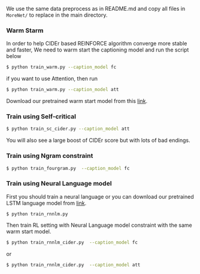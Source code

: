 We use the same data preprocess as in README.md and copy all files in `MoreNet/` to replace in the main directory.
### Warm Starm
In order to help CIDEr based REINFORCE algorithm converge more stable and faster, We need to warm start the captioning model and run the script below 

```bash
$ python train_warm.py --caption_model fc 
```
if you want to use Attention, then run 
```bash
$ python train_warm.py --caption_model att 
```
Download our pretrained warm start model from this [link](https://drive.google.com/open?id=1fj_Dgy9Gmxc9t6phzWKaH6DUZZXB-a6T). 

### Train using Self-critical 
```bash
$ python train_sc_cider.py --caption_model att 
```
You will also see a large boost of CIDEr score but with lots of bad endings.

### Train using Ngram constraint
```bash
$ python train_fourgram.py  --caption_model fc 
```

### Train using Neural Language model

First you should train a neural language or you can download our pretrained LSTM language model from [link](https://drive.google.com/open?id=1fj_Dgy9Gmxc9t6phzWKaH6DUZZXB-a6T).
```
$ python train_rnnlm.py
```

Then train RL setting with Neural Language model constraint with the same warm start model.
```bash
$ python train_rnnlm_cider.py  --caption_model fc 
```
or 
```bash
$ python train_rnnlm_cider.py  --caption_model att 
```

